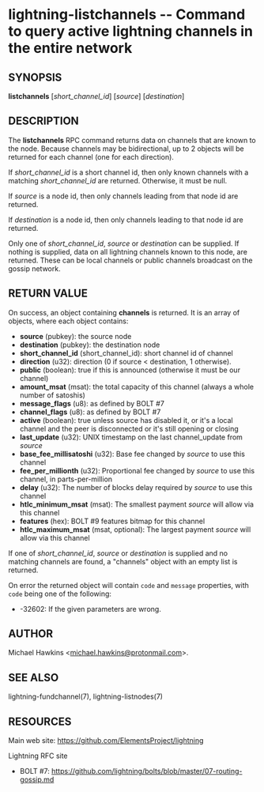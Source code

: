 lightning-listchannels -- Command to query active lightning channels in the entire network
==========================================================================================

SYNOPSIS
--------

**listchannels** [*short\_channel\_id*] [*source*] [*destination*]

DESCRIPTION
-----------

The **listchannels** RPC command returns data on channels that are known
to the node. Because channels may be bidirectional, up to 2 objects will
be returned for each channel (one for each direction).

If *short\_channel\_id* is a short channel id, then only known channels with a
matching *short\_channel\_id* are returned.  Otherwise, it must be null.

If *source* is a node id, then only channels leading from that node id
are returned.

If *destination* is a node id, then only channels leading to that node id
are returned.

Only one of *short\_channel\_id*, *source* or *destination* can be supplied.
If nothing is supplied, data on all lightning channels known to this
node, are returned. These can be local channels or public channels
broadcast on the gossip network.

RETURN VALUE
------------

[comment]: # (GENERATE-FROM-SCHEMA-START)
On success, an object containing **channels** is returned.  It is an array of objects, where each object contains:

- **source** (pubkey): the source node
- **destination** (pubkey): the destination node
- **short\_channel\_id** (short\_channel\_id): short channel id of channel
- **direction** (u32): direction (0 if source < destination, 1 otherwise).
- **public** (boolean): true if this is announced (otherwise it must be our channel)
- **amount\_msat** (msat): the total capacity of this channel (always a whole number of satoshis)
- **message\_flags** (u8): as defined by BOLT #7
- **channel\_flags** (u8): as defined by BOLT #7
- **active** (boolean): true unless source has disabled it, or it's a local channel and the peer is disconnected or it's still opening or closing
- **last\_update** (u32): UNIX timestamp on the last channel\_update from *source*
- **base\_fee\_millisatoshi** (u32): Base fee changed by *source* to use this channel
- **fee\_per\_millionth** (u32): Proportional fee changed by *source* to use this channel, in parts-per-million
- **delay** (u32): The number of blocks delay required by *source* to use this channel
- **htlc\_minimum\_msat** (msat): The smallest payment *source* will allow via this channel
- **features** (hex): BOLT #9 features bitmap for this channel
- **htlc\_maximum\_msat** (msat, optional): The largest payment *source* will allow via this channel

[comment]: # (GENERATE-FROM-SCHEMA-END)

If one of *short\_channel\_id*, *source* or *destination* is supplied and no
matching channels are found, a "channels" object with an empty list is returned.

On error the returned object will contain `code` and `message` properties,
with `code` being one of the following:

- -32602: If the given parameters are wrong.

AUTHOR
------

Michael Hawkins <<michael.hawkins@protonmail.com>>.

SEE ALSO
--------

lightning-fundchannel(7), lightning-listnodes(7)

RESOURCES
---------

Main web site: <https://github.com/ElementsProject/lightning>

Lightning RFC site

-   BOLT \#7:
    <https://github.com/lightning/bolts/blob/master/07-routing-gossip.md>

[comment]: # ( SHA256STAMP:cef9786aeca2eddaca0d1adf6dc3d0eef442297e0f63d7c49647e65dbca73396)
